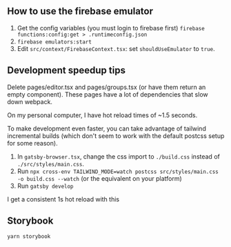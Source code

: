 ## How to use the firebase emulator

1. Get the config variables (you must login to firebase first)
   `firebase functions:config:get > .runtimeconfig.json`
2. `firebase emulators:start`
3. Edit `src/context/FirebaseContext.tsx`: set `shouldUseEmulator` to `true`.

## Development speedup tips

Delete pages/editor.tsx and pages/groups.tsx (or have them return an empty
component). These pages have a lot of dependencies that slow down webpack.

On my personal computer, I have hot reload times of ~1.5 seconds.

To make development even faster, you can take advantage of tailwind incremental
builds (which don't seem to work with the default postcss setup for some
reason).

1. In `gatsby-browser.tsx`, change the css import to `./build.css` instead of
   `./src/styles/main.css`.
2. Run
   `npx cross-env TAILWIND_MODE=watch postcss src/styles/main.css -o build.css --watch`
   (or the equivalent on your platform)
3. Run `gatsby develop`

I get a consistent 1s hot reload with this

## Storybook

```
yarn storybook
```
